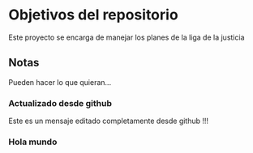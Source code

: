 # Objetivos del repositorio

Este proyecto se encarga de manejar los planes de la liga de la justicia


## Notas
Pueden hacer lo que quieran...


### Actualizado desde github

Este es un mensaje editado completamente desde github !!!

### Hola mundo
